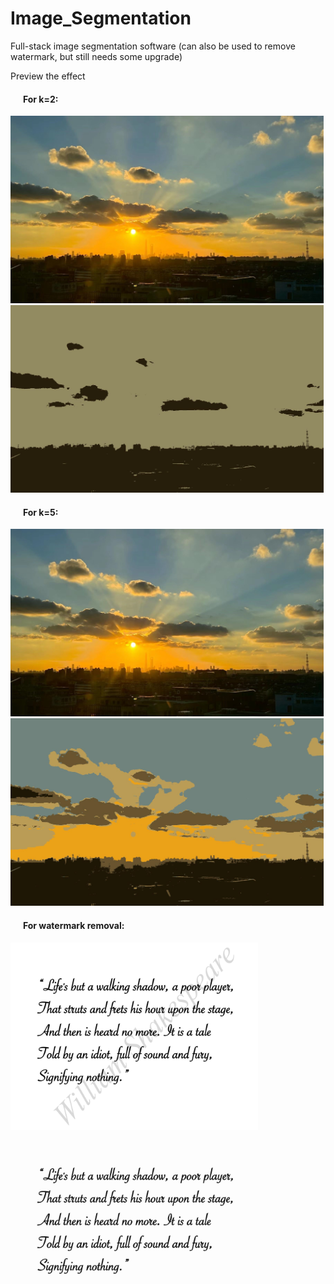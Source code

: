 # Image_Segmentation
Full-stack image segmentation software (can also be used to remove watermark, but still needs some upgrade)

Preview the effect
    <div>
        <h4>&nbsp;&nbsp;&nbsp;&nbsp;&nbsp;&nbsp;For k=2:</h4>
            <img src="static/view.jpg" alt="BEFORE" height="300">
            <img src="static/view_2.jpg" alt="AFTER" height="300">
        <h4>&nbsp;&nbsp;&nbsp;&nbsp;&nbsp;&nbsp;For k=5:</h4>
            <img src="static/view.jpg" alt="BEFORE" height="300">
            <img src="static/view_5.jpg" alt="AFTER" height="300">
        <h4>&nbsp;&nbsp;&nbsp;&nbsp;&nbsp;&nbsp;For watermark removal:</h4>
            <img src="static/Watermark.jpg" alt="BEFORE" height="300">
            <img src="static/Watermark_after.jpg" alt="AFTER" height="300">
    </div>
